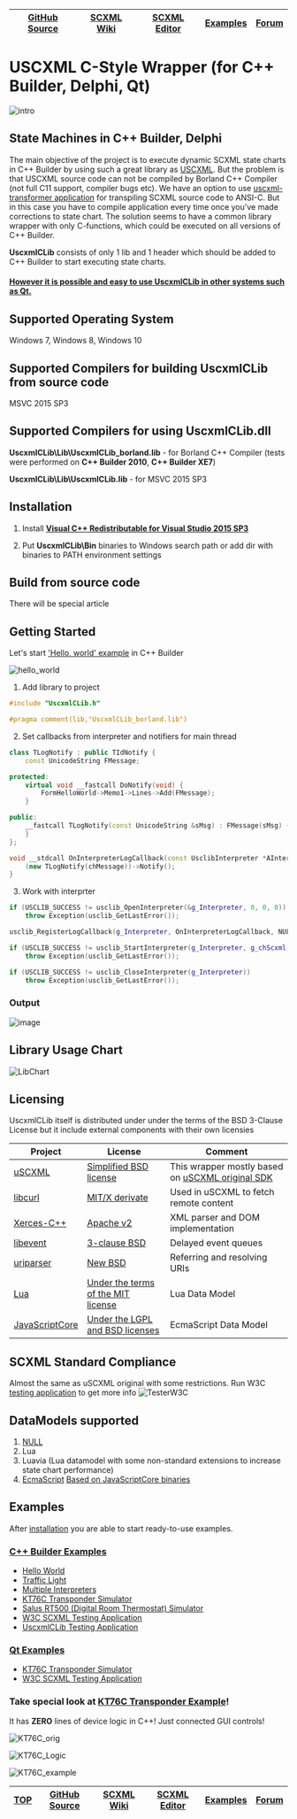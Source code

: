 <a name="top-anchor"/>

| [GitHub Source](https://github.com/alexzhornyak/UscxmlCLib) | [SCXML Wiki](https://alexzhornyak.github.io/SCXML-tutorial/) | [SCXML Editor](https://alexzhornyak.github.io/ScxmlEditor-Tutorial/) | [Examples](#examples) | [Forum](https://github.com/alexzhornyak/UscxmlCLib/discussions) |
|---|---|---|---|---|

# USCXML C-Style Wrapper (for C++ Builder, Delphi, Qt)
![intro](Examples/Images/TrafficLight.gif)

## State Machines in C++ Builder, Delphi
The main objective of the project is to execute dynamic SCXML state charts in C++ Builder by using such a great library as
[USCXML](https://github.com/tklab-tud/uscxml). But the problem is that USCXML source code can not be compiled by Borland C++ Compiler (not full C11 support, compiler bugs etc). We have an option to use [uscxml-transformer application](https://github.com/tklab-tud/uscxml/blob/master/src/apps/uscxml-transform.cpp) for transpiling SCXML source code to ANSI-C. But in this case you have to compile application every time once you've made corrections to state chart. The solution seems to have a common library wrapper with only C-functions, which could be executed on all versions of C++ Builder.

**UscxmlCLib** consists of only 1 lib and 1 header which should be added to C++ Builder to start executing state charts.

#### [However it is possible and easy to use **UscxmlCLib** in other systems such as Qt.](Examples/Qt/README.md) 

## Supported Operating System
Windows 7, Windows 8, Windows 10

## Supported Compilers for building UscxmlCLib from source code
MSVC 2015 SP3

## Supported Compilers for using UscxmlCLib.dll
**UscxmlCLib\Lib\UscxmlCLib_borland.lib** - for Borland C++ Compiler (tests were performed on **C++ Builder 2010**, **C++ Builder XE7**)

**UscxmlCLib\Lib\UscxmlCLib.lib** - for MSVC 2015 SP3

## Installation
1. Install **[Visual C++ Redistributable for Visual Studio 2015 SP3](https://www.microsoft.com/en-us/download/details.aspx?id=48145)**

2. Put **UscxmlCLib\Bin** binaries to Windows search path or add dir with binaries to PATH environment settings

## Build from source code
There will be special article

## Getting Started
Let's start ['Hello, world' example](https://alexzhornyak.github.io/SCXML-tutorial/#hello-world) in C++ Builder

![hello_world](https://raw.githubusercontent.com/alexzhornyak/SCXML-tutorial/master/Images/1%20-%20Hello%20world.gif)

1. Add library to project
```cpp
#include "UscxmlCLib.h"

#pragma comment(lib,"UscxmlCLib_borland.lib")
```

2. Set callbacks from interpreter and notifiers for main thread
```cpp
class TLogNotify : public TIdNotify {
	const UnicodeString FMessage;

protected:
	virtual void __fastcall DoNotify(void) {
		FormHelloWorld->Memo1->Lines->Add(FMessage);
	}

public:
	__fastcall TLogNotify(const UnicodeString &sMsg) : FMessage(sMsg) {
	}
};

void __stdcall OnInterpreterLogCallback(const UsclibInterpreter *AInterpreter, const int nSeverity, const char *chMessage, void *AUser) {
	(new TLogNotify(chMessage))->Notify();
}
```

3. Work with interprter
```cpp
if (USCLIB_SUCCESS != usclib_OpenInterpreter(&g_Interpreter, 0, 0, 0))
	throw Exception(usclib_GetLastError());

usclib_RegisterLogCallback(g_Interpreter, OnInterpreterLogCallback, NULL);

if (USCLIB_SUCCESS != usclib_StartInterpreter(g_Interpreter, g_chScxml, USCLIB_SCXML_AS_TEXT))
	throw Exception(usclib_GetLastError());

if (USCLIB_SUCCESS != usclib_CloseInterpreter(g_Interpreter))
	throw Exception(usclib_GetLastError());
```
### Output
![image](https://user-images.githubusercontent.com/18611095/73010483-2ee4b100-3e1b-11ea-86cc-ad7be2ba65e1.png)

## Library Usage Chart
![LibChart](Examples/Images/UscxmlCLibLogic.gif)

## Licensing
UscxmlCLib itself is distributed under under the terms of the BSD 3-Clause License but it include external components with their own licensies

| Project | License | Comment |
|---------|---------|---------|
| [uSCXML](https://github.com/tklab-tud/uscxml) | [Simplified BSD license](https://github.com/tklab-tud/uscxml/blob/master/License.md) | This wrapper mostly based on [uSCXML original SDK](https://github.com/tklab-tud/uscxml) |
| [libcurl](https://curl.haxx.se/libcurl/) | [MIT/X derivate](https://curl.haxx.se/docs/copyright.html) | Used in uSCXML to fetch remote content |
| [Xerces-C++](https://xerces.apache.org/xerces-c/) | [Apache v2](http://www.apache.org/licenses/LICENSE-2.0.html) | XML parser and DOM implementation |
| [libevent](http://libevent.org) | [3-clause BSD](http://libevent.org/LICENSE.txt) | Delayed event queues |
| [uriparser](http://uriparser.sourceforge.net) | [New BSD](https://sourceforge.net/p/uriparser/git/ci/master/tree/COPYING) | Referring and resolving URIs |
| [Lua](https://www.lua.org/) | [Under the terms of the MIT license](https://www.lua.org/license.html) | Lua Data Model |
| [JavaScriptCore](https://webkit.org/) | [Under the LGPL and BSD licenses](https://webkit.org/licensing-webkit/) | EcmaScript Data Model |

## SCXML Standard Compliance
Almost the same as uSCXML original with some restrictions. Run W3C [testing application](https://github.com/alexzhornyak/UscxmlCLib/tree/master/Examples/BCB/TesterW3C) to get more info
![TesterW3C](Examples/Images/TesterW3CVCL.png)

## DataModels supported
1. [NULL](https://www.w3.org/TR/scxml/#minimal-profile)
2. Lua
3. Luavia (Lua datamodel with some non-standard extensions to increase state chart performance)
4. [EcmaScript](https://www.w3.org/TR/scxml/#ecma-profile) [Based on JavaScriptCore binaries](https://github.com/Lichtso/JSC-Standalone)

## Examples
After [installation](#installation) you are able to start ready-to-use examples.

### [C++ Builder Examples](Examples/BCB/README.md)
* [Hello World](https://github.com/alexzhornyak/UscxmlCLib/tree/master/Examples/BCB/HelloWorld)
* [Traffic Light](https://github.com/alexzhornyak/UscxmlCLib/tree/master/Examples/BCB/TrafficLight)
* [Multiple Interpreters](https://github.com/alexzhornyak/UscxmlCLib/tree/master/Examples/BCB/MultipleInterpreters)
* [KT76C Transponder Simulator](https://github.com/alexzhornyak/UscxmlCLib/tree/master/Examples/BCB/KT76CSim)
* [Salus RT500 (Digital Room Thermostat) Simulator](https://github.com/alexzhornyak/UscxmlCLib/tree/master/Examples/BCB/SalusRT500Sim)
* [W3C SCXML Testing Application](https://github.com/alexzhornyak/UscxmlCLib/tree/master/Examples/BCB/TesterW3C)
* [UscxmlCLib Testing Application](https://github.com/alexzhornyak/UscxmlCLib/tree/master/Examples/BCB/GlobalTestLibrary)

### [Qt Examples](Examples/Qt/README.md)
* [KT76C Transponder Simulator](https://github.com/alexzhornyak/UscxmlCLib/tree/master/Examples/Qt/KT76CSim)
* [W3C SCXML Testing Application](https://github.com/alexzhornyak/UscxmlCLib/tree/master/Examples/Qt/TesterW3C)

### Take special look at [KT76C Transponder Example](https://github.com/alexzhornyak/UscxmlCLib/tree/master/Examples/BCB/KT76CSim)\!
It has **ZERO** lines of device logic in C++! Just connected GUI controls!

![KT76C_orig](Examples/Images/KT76C_Orig.gif)

![KT76C_Logic](Examples/Images/KT76C.png)

![KT76C_example](Examples/Images/KT76C_App_Qt.gif)

| [TOP](#top-anchor) | [GitHub Source](https://github.com/alexzhornyak/UscxmlCLib) | [SCXML Wiki](https://alexzhornyak.github.io/SCXML-tutorial/) | [SCXML Editor](https://alexzhornyak.github.io/ScxmlEditor-Tutorial/) | [Examples](#examples) | [Forum](https://github.com/alexzhornyak/UscxmlCLib/discussions) |
|---|---|---|---|---|---|
